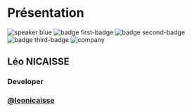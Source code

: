 <!-- .slide: class="speaker-slide blue" -->

# Présentation

![speaker blue](./assets/images/speaker-leo.jpg)
![badge first-badge](./assets/images/js-logo.png)
![badge second-badge](./assets/images/nodejs-logo.png)
![badge third-badge](./assets/images/logo-react.png)
![company](./assets/images/logo-SFEIR-blanc.png)

<h2>Léo <span>NICAISSE</span></h2>

### Developer

<!-- .element: class="icon-rule icon-first" -->

### [@leonicaisse](https://github.com/leonicaisse)

<!-- .element: class="icon-second" -->
